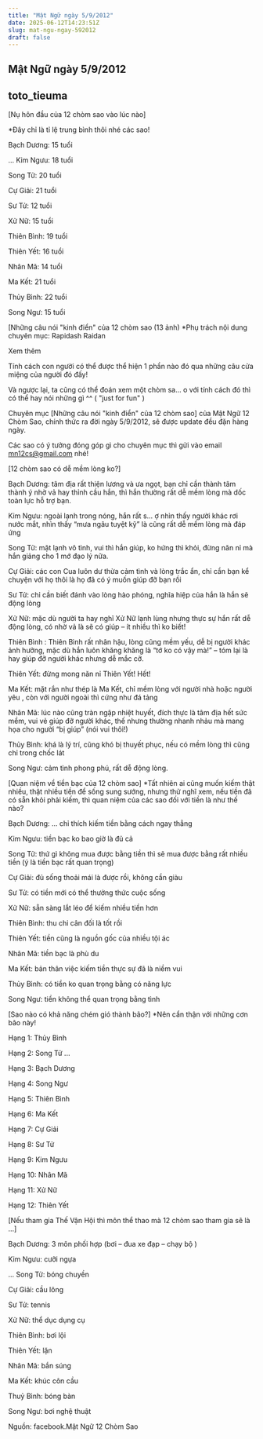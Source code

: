 ```yaml
---
title: "Mật Ngữ ngày 5/9/2012"
date: 2025-06-12T14:23:51Z
slug: mat-ngu-ngay-592012
draft: false
---
```


## Mật Ngữ ngày 5/9/2012

## toto_tieuma

[Nụ hôn đầu của 12 chòm sao vào lúc nào]

*Đây chỉ là tỉ lệ trung bình thôi nhé các sao!
 
Bạch Dương: 15 tuổi
 
...
Kim Ngưu: 18 tuổi
 
Song Tử: 20 tuổi
 
Cự Giải: 21 tuổi
 
Sư Tử: 12 tuổi
 
Xử Nữ: 15 tuổi
 
Thiên Bình: 19 tuổi
 
Thiên Yết: 16 tuổi
 
Nhân Mã: 14 tuổi
 
Ma Kết: 21 tuổi
 
Thủy Bình: 22 tuổi
 
Song Ngư: 15 tuổi
 
[Những câu nói "kinh điển" của 12 chòm sao (13 ảnh)
*Phụ trách nội dung chuyên mục: Rapidash Raidan
 
Xem thêm




Tính cách con người có thể được thể hiện 1 phần nào đó qua những câu cửa miệng của người đó đấy!
 
Và ngược lại, ta cũng có thể đoán xem một chòm sa...
o với tính cách đó thì có thể hay nói những gì ^^ ( "just for fun" )
 
Chuyên mục [Những câu nói "kinh điển" của 12 chòm sao] của Mật Ngữ 12 Chòm Sao, chính thức ra đời ngày 5/9/2012, sẽ được update đều đặn hàng ngày.
 
Các sao có ý tưởng đóng góp gì cho chuyên mục thì gửi vào email mn12cs@gmail.com nhé!
 
 
[12 chòm sao có dễ mềm lòng ko?]

Bạch Dương: tâm địa rất thiện lương và ưa ngọt, bạn chỉ cần thành tâm thành ý nhờ vả hay thỉnh cầu hắn, thì hắn
thường rất dễ mềm lòng mà dốc toàn lực hỗ trợ bạn.
 
Kim Ngưu: ngoài lạnh trong nóng, hắn rất s...
ợ nhìn thấy người khác rơi nước mắt, nhìn thấy “mưa ngâu tuyệt kỹ” là
cũng rất dễ mềm lòng mà đáp ứng
 
Song Tử: mặt lạnh vô tình, vui thì hắn giúp, ko hứng thì khỏi, đừng năn nỉ mà hắn giảng cho 1 mớ đạo lý nữa.
 
Cự Giải: các con Cua luôn dư thừa cảm tình và lòng trắc ẩn, chỉ cần bạn kể chuyện với họ thôi là họ đã có ý muốn
giúp đỡ bạn rồi
 
Sư Tử: chỉ cần biết đánh vào lòng hào phóng, nghĩa hiệp của hắn là hắn sẽ động lòng
 
Xử Nữ: mặc dù người ta hay nghĩ Xử Nữ lạnh lùng nhưng thực sự hắn rất dễ động lòng, có nhờ vả là sẽ có giúp – ít
nhiều thì ko biết!
 
Thiên Bình : Thiên Bình rất nhân hậu, lòng cũng mềm yếu, dễ bị người khác ảnh hưởng, mặc dù hắn luôn khăng
khăng là “tớ ko có vậy mà!” – tóm lại là hay giúp đỡ người khác nhưng dễ mắc cỡ.
 
Thiên Yết: đừng mong năn nỉ Thiên Yết! Hết!
 
Ma Kết: mặt rắn như thép là Ma Kết, chỉ mềm lòng với người nhà hoặc người yêu , còn với người ngoài thì cứng như
đá tảng
 
Nhân Mã: lúc nào cũng tràn ngập nhiệt huyết, đích thực là tâm địa hết sức mềm, vui vẻ giúp đỡ người khác, thế
nhưng thường nhanh nhảu mà mang họa cho người “bị giúp” (nói vui thôi!)
 
Thủy Bình: khá là lý trí, cũng khó bị thuyết phục, nếu có mềm lòng thì cũng chỉ trong chốc lát
 
Song Ngư: cảm tình phong phú, rất dễ động lòng.
 
 
[Quan niệm về tiền bạc của 12 chòm sao]
*Tất nhiên ai cũng muốn kiếm thật nhiều, thật nhiều tiền để sống sung sướng, nhưng thử nghĩ xem, nếu tiền đã có sẵn khỏi phải kiếm, thì quan niệm của các sao đối với tiền là như thế nào?

Bạch Dương: ...
chỉ thích kiếm tiền bằng cách ngay thẳng
 
Kim Ngưu: tiền bạc ko bao giờ là đủ cả
 
Song Tử: thứ gì không mua được bằng tiền thì sẽ mua được bằng rất nhiều tiền (ý là tiền bạc rất quan trọng)
 
Cự Giải: đủ sống thoải mái là được rồi, không cần giàu
 
Sư Tử: có tiền mới có thể thưởng thức cuộc sống
 
Xử Nữ: sẵn sàng lắt léo để kiếm nhiều tiền hơn
 
Thiên Bình: thu chi cân đối là tốt rồi
 
Thiên Yết: tiền cũng là nguồn gốc của nhiều tội ác
 
Nhân Mã: tiền bạc là phù du
 
Ma Kết: bản thân việc kiếm tiền thực sự đã là niềm vui
 
Thủy Bình: có tiền ko quan trọng bằng có năng lực
 
Song Ngư: tiền không thể quan trọng bằng tình
 
 
[Sao nào có khả năng chém gió thành bão?]
*Nên cẩn thận với những cơn bão này!

Hạng 1: Thủy Bình
 
Hạng 2: Song Tử
...
 
Hạng 3: Bạch Dương
 
Hạng 4: Song Ngư
 
Hạng 5: Thiên Bình
 
Hạng 6: Ma Kết
 
Hạng 7: Cự Giải
 
Hạng 8: Sư Tử
 
Hạng 9: Kim Ngưu
 
Hạng 10: Nhân Mã
 
Hạng 11: Xử Nữ
 
Hạng 12: Thiên Yết
 
 
[Nếu tham gia Thế Vận Hội thì môn thể thao mà 12 chòm sao tham gia sẽ là …]

Bạch Dương: 3 môn phối hợp (bơi – đua xe đạp – chạy bộ )
 
Kim Ngưu: cưỡi ngựa
 
...
Song Tử: bóng chuyền
 
Cự Giải: cầu lông
 
Sư Tử: tennis
 
Xử Nữ: thể dục dụng cụ
 
Thiên Bình: bơi lội
 
Thiên Yết: lặn
 
Nhân Mã: bắn súng
 
Ma Kết: khúc côn cầu
 
Thuỷ Bình: bóng bàn
 
Song Ngư: bơi nghệ thuật
 
 
Nguồn: facebook.Mật Ngữ 12 Chòm Sao